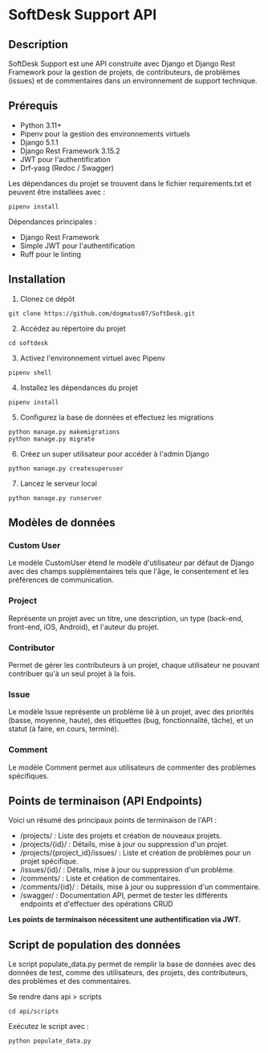 # SoftDesk Support API
## Description
SoftDesk Support est une API construite avec Django et Django Rest Framework pour la gestion de projets, de contributeurs, de problèmes (issues) et de commentaires dans un environnement de support technique.

## Prérequis
* Python 3.11+
* Pipenv pour la gestion des environnements virtuels
* Django 5.1.1
* Django Rest Framework 3.15.2
* JWT pour l'authentification
* Drf-yasg (Redoc / Swagger)

Les dépendances du projet se trouvent dans le fichier requirements.txt et peuvent être installées avec :

```
pipenv install
```
Dépendances principales :

* Django Rest Framework
* Simple JWT pour l'authentification
* Ruff pour le linting

## Installation
1. Clonez ce dépôt

```
git clone https://github.com/dogmatus07/SoftDesk.git
```

2. Accédez au répertoire du projet

```
cd softdesk
```

3. Activez l'environnement virtuel avec Pipenv

```
pipenv shell
```

4. Installez les dépendances du projet

```
pipenv install
```

5. Configurez la base de données et effectuez les migrations

```
python manage.py makemigrations
python manage.py migrate
```

6. Créez un super utilisateur pour accéder à l'admin Django

```
python manage.py createsuperuser
```

7. Lancez le serveur local

```
python manage.py runserver
```

## Modèles de données

### Custom User
Le modèle CustomUser étend le modèle d'utilisateur par défaut de Django avec des champs supplémentaires tels que l'âge, le consentement et les préférences de communication.

### Project
Représente un projet avec un titre, une description, un type (back-end, front-end, iOS, Android), et l'auteur du projet.

### Contributor
Permet de gérer les contributeurs à un projet, chaque utilisateur ne pouvant contribuer qu'à un seul projet à la fois.

### Issue
Le modèle Issue représente un problème lié à un projet, avec des priorités (basse, moyenne, haute), des étiquettes (bug, fonctionnalité, tâche), et un statut (à faire, en cours, terminé).

### Comment
Le modèle Comment permet aux utilisateurs de commenter des problèmes spécifiques.

## Points de terminaison (API Endpoints)
Voici un résumé des principaux points de terminaison de l'API :

* /projects/ : Liste des projets et création de nouveaux projets.
* /projects/{id}/ : Détails, mise à jour ou suppression d'un projet.
* /projects/{project_id}/issues/ : Liste et création de problèmes pour un projet spécifique.
* /issues/{id}/ : Détails, mise à jour ou suppression d'un problème.
* /comments/ : Liste et création de commentaires.
* /comments/{id}/ : Détails, mise à jour ou suppression d'un commentaire.
* /swagger/ : Documentation API, permet de tester les différents endpoints et d'effectuer des opérations CRUD

**Les points de terminaison nécessitent une authentification via JWT.**

## Script de population des données
Le script populate_data.py permet de remplir la base de données avec des données de test, comme des utilisateurs, des projets, des contributeurs, des problèmes et des commentaires.

Se rendre dans api > scripts

```
cd api/scripts
```

Exécutez le script avec :

```
python populate_data.py
```